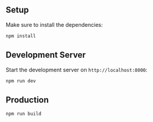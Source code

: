 ## Setup

Make sure to install the dependencies:

```bash
npm install
```

## Development Server

Start the development server on `http://localhost:8000`:

```bash
npm run dev
```

## Production

```bash
npm run build
```
